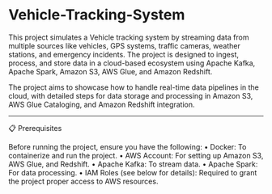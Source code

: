 # Vehicle-Tracking-System
This project simulates a Vehicle tracking system by streaming data from multiple sources like vehicles, GPS systems, traffic cameras, weather stations, and emergency incidents. The project is designed to ingest, process, and store data in a cloud-based ecosystem using Apache Kafka, Apache Spark, Amazon S3, AWS Glue, and Amazon Redshift.

The project aims to showcase how to handle real-time data pipelines in the cloud, with detailed steps for data storage and processing in Amazon S3, AWS Glue Cataloging, and Amazon Redshift integration.

________________________________________________________________________________________________________________________________________________________________________________________________

📋 Prerequisites

Before running the project, ensure you have the following:
	•	Docker: To containerize and run the project.
	•	AWS Account: For setting up Amazon S3, AWS Glue, and Redshift.
	•	Apache Kafka: To stream data.
	•	Apache Spark: For data processing.
	•	IAM Roles (see below for details): Required to grant the project proper access to AWS resources.
